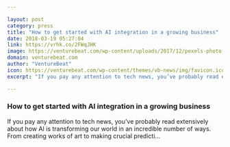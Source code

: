 ```yaml
---

layout: post
category: press
title: "How to get started with AI integration in a growing business"
date: 2018-03-19 05:27:04
link: https://vrhk.co/2FWqJHK
image: https://venturebeat.com/wp-content/uploads/2017/12/pexels-photo-380769-e1513049835245.jpeg?fit=1200%2C674&strip=all
domain: venturebeat.com
author: "VentureBeat"
icon: https://venturebeat.com/wp-content/themes/vb-news/img/favicon.ico
excerpt: "If you pay any attention to tech news, you’ve probably read extensively about how AI is transforming our world in an incredible number of ways. From creating works of art to making crucial predicti…"

---
```


### How to get started with AI integration in a growing business

If you pay any attention to tech news, you’ve probably read extensively about how AI is transforming our world in an incredible number of ways. From creating works of art to making crucial predicti…